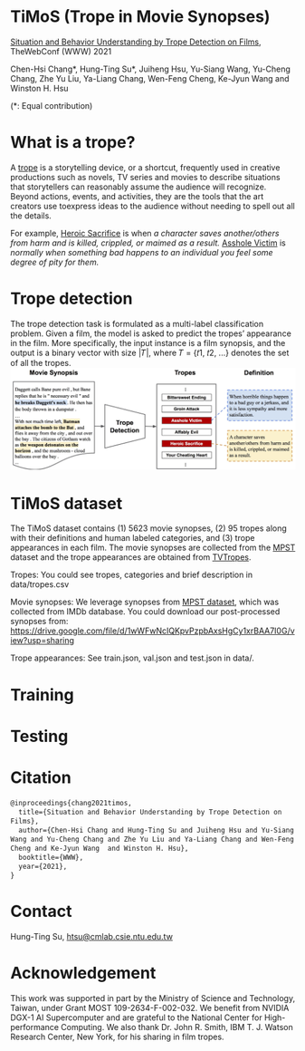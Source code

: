 # TiMoS (Trope in Movie Synopses)

[Situation and Behavior Understanding by Trope Detection on Films](https://arxiv.org/abs/2101.07632), TheWebConf (WWW) 2021

Chen-Hsi Chang*, Hung-Ting Su*, Juiheng Hsu, Yu-Siang Wang, Yu-Cheng Chang, Zhe Yu Liu, Ya-Liang Chang, Wen-Feng Cheng, Ke-Jyun Wang and Winston H. Hsu 

(*: Equal contribution)



# What is a trope?

A [trope](https://tvtropes.org/pmwiki/pmwiki.php/Main/Trope) is a storytelling device, or a shortcut, frequently used in creative productions such as novels, TV series and movies to describe situations that storytellers can reasonably assume the audience will recognize. Beyond actions, events, and activities, they are the tools that the art creators use toexpress ideas to the audience without needing to spell out all the details.

For example, [Heroic Sacrifice](https://tvtropes.org/pmwiki/pmwiki.php/Main/HeroicSacrifice) is when *a character saves another/others from harm and is killed, crippled, or maimed as a result.* [Asshole Victim](https://tvtropes.org/pmwiki/pmwiki.php/Main/AssholeVictim) is *normally when something bad happens to an individual you feel some degree of pity for them.*

# Trope detection

The trope detection task is formulated as a multi-label classification problem. Given a film, the model is asked to predict the tropes’ appearance in the film. More specifically, the input instance is a film synopsis, and the output is a binary vector with size |𝑇|, where 𝑇 = {𝑡1, 𝑡2, ...} denotes the set of all the tropes.
![ ](trope_detection.jpg)

# TiMoS dataset

The TiMoS dataset contains (1) 5623 movie synopses, (2) 95 tropes along with their definitions and human labeled categories, and (3) trope appearances in each film. The movie synopses are collected from the [MPST](https://www.aclweb.org/anthology/L18-1274.pdf) dataset and the trope appearances are obtained from [TVTropes](https://tvtropes.org).

Tropes: You could see tropes, categories and brief description in data/tropes.csv

Movie synopses: We leverage synopses from [MPST dataset](https://ritual.uh.edu/mpst-2018/), which was collected from IMDb database. You could download our post-processed synopses from: https://drive.google.com/file/d/1wWFwNcIQKpvPzpbAxsHgCy1xrBAA7I0G/view?usp=sharing

Trope appearances: See train.json, val.json and test.json in data/.

# Training


# Testing


# Citation
```
@inproceedings{chang2021timos,
  title={Situation and Behavior Understanding by Trope Detection on Films},
  author={Chen-Hsi Chang and Hung-Ting Su and Juiheng Hsu and Yu-Siang Wang and Yu-Cheng Chang and Zhe Yu Liu and Ya-Liang Chang and Wen-Feng Cheng and Ke-Jyun Wang  and Winston H. Hsu},
  booktitle={WWW},
  year={2021},
}
```

# Contact
Hung-Ting Su, htsu@cmlab.csie.ntu.edu.tw

# Acknowledgement
This work was supported in part by the Ministry of Science and Technology, Taiwan, under Grant MOST 109-2634-F-002-032. We benefit from NVIDIA DGX-1 AI Supercomputer and are grateful to the National Center for High-performance Computing. We also thank Dr. John R. Smith, IBM T. J. Watson Research Center, New York, for his sharing in film tropes.
